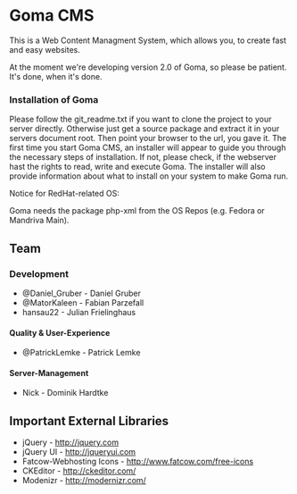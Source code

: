 Goma CMS
========

This is a Web Content Managment System, which allows you, to create fast and easy websites.

At the moment we're developing version 2.0 of Goma, so please be patient. It's done, when it's done.

### Installation of Goma

Please follow the git_readme.txt if you want to clone the project to your server directly.
Otherwise just get a source package and extract it in your servers document root.
Then point your browser to the url, you gave it.
The first time you start Goma CMS, an installer will appear to guide you through the
necessary steps of installation.
If not, please check, if the webserver hast the rights to read, write and execute Goma.
The installer will also provide information about what to install on your system to make Goma run.

Notice for RedHat-related OS:

Goma needs the package php-xml from the OS Repos (e.g. Fedora or Mandriva Main).


Team
----

### Development
* @Daniel_Gruber - Daniel Gruber
* @MatorKaleen - Fabian Parzefall
* hansau22 - Julian Frielinghaus

#### Quality & User-Experience
* @PatrickLemke - Patrick Lemke

#### Server-Management
* Nick - Dominik Hardtke

Important External Libraries
------------------
* jQuery - http://jquery.com
* jQuery UI - http://jqueryui.com
* Fatcow-Webhosting Icons - http://www.fatcow.com/free-icons
* CKEditor - http://ckeditor.com/
* Modenizr - http://modernizr.com/
